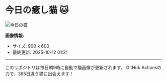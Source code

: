 # 今日の癒し猫 🐱

![今日の猫](https://cdn2.thecatapi.com/images/da6.jpg)

**画像情報:**
- サイズ: 900 x 600
- 最終更新: 2025-10-12 01:21

---

このリポジトリは毎日朝9時に自動で猫画像が更新されます。
GitHub Actionsの力で、365日違う猫に出会えます！
